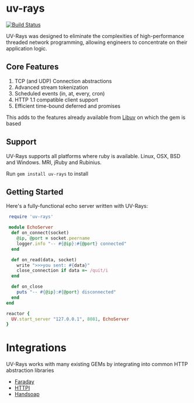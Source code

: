 # uv-rays

[![Build Status](https://travis-ci.org/cotag/uv-rays.svg?branch=master)](https://travis-ci.org/cotag/uv-rays)

UV-Rays was designed to eliminate the complexities of high-performance threaded network programming, allowing engineers to concentrate on their application logic.


## Core Features

1. TCP (and UDP) Connection abstractions
2. Advanced stream tokenization
3. Scheduled events (in, at, every, cron)
4. HTTP 1.1 compatible client support
5. Efficient time-bound deferred and promises

This adds to the features already available from [Libuv](https://github.com/cotag/libuv) on which the gem is based


## Support

UV-Rays supports all platforms where ruby is available. Linux, OSX, BSD and Windows. MRI, jRuby and Rubinius.

Run `gem install uv-rays` to install


## Getting Started

Here's a fully-functional echo server written with UV-Rays:

```ruby
 require 'uv-rays'

 module EchoServer
  def on_connect(socket)
    @ip, @port = socket.peername
    logger.info "-- #{@ip}:#{@port} connected"
  end

  def on_read(data, socket)
    write ">>>you sent: #{data}"
    close_connection if data =~ /quit/i
  end

  def on_close
    puts "-- #{@ip}:#{@port} disconnected"
  end
end

reactor {
  UV.start_server "127.0.0.1", 8081, EchoServer
}

```

# Integrations

UV-Rays works with many existing GEMs by integrating into common HTTP abstraction libraries

* [Faraday](https://github.com/lostisland/faraday)
* [HTTPI](https://github.com/savonrb/httpi)
* [Handsoap](https://github.com/unwire/handsoap)
